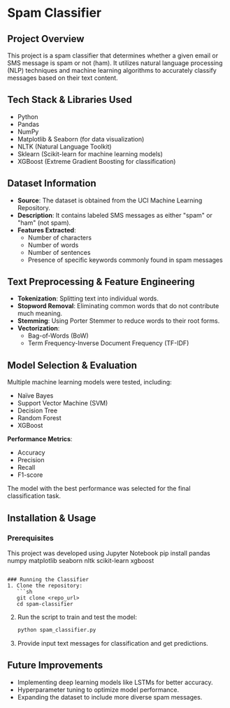 # Spam Classifier

## Project Overview
This project is a spam classifier that determines whether a given email or SMS message is spam or not (ham). It utilizes natural language processing (NLP) techniques and machine learning algorithms to accurately classify messages based on their text content.

## Tech Stack & Libraries Used
- Python
- Pandas
- NumPy
- Matplotlib & Seaborn (for data visualization)
- NLTK (Natural Language Toolkit)
- Sklearn (Scikit-learn for machine learning models)
- XGBoost (Extreme Gradient Boosting for classification)

## Dataset Information
- **Source**: The dataset is obtained from the UCI Machine Learning Repository.
- **Description**: It contains labeled SMS messages as either "spam" or "ham" (not spam).
- **Features Extracted**:
  - Number of characters
  - Number of words
  - Number of sentences
  - Presence of specific keywords commonly found in spam messages

## Text Preprocessing & Feature Engineering
- **Tokenization**: Splitting text into individual words.
- **Stopword Removal**: Eliminating common words that do not contribute much meaning.
- **Stemming**: Using Porter Stemmer to reduce words to their root forms.
- **Vectorization**:
  - Bag-of-Words (BoW)
  - Term Frequency-Inverse Document Frequency (TF-IDF)

## Model Selection & Evaluation
Multiple machine learning models were tested, including:
- Naïve Bayes
- Support Vector Machine (SVM)
- Decision Tree
- Random Forest
- XGBoost

**Performance Metrics**:
- Accuracy
- Precision
- Recall
- F1-score

The model with the best performance was selected for the final classification task.

## Installation & Usage
### Prerequisites
This project was developed using Jupyter Notebook
pip install pandas numpy matplotlib seaborn nltk scikit-learn xgboost
```

### Running the Classifier
1. Clone the repository:
   ```sh
   git clone <repo_url>
   cd spam-classifier
   ```
2. Run the script to train and test the model:
   ```sh
   python spam_classifier.py
   ```
3. Provide input text messages for classification and get predictions.

## Future Improvements
- Implementing deep learning models like LSTMs for better accuracy.
- Hyperparameter tuning to optimize model performance.
- Expanding the dataset to include more diverse spam messages.

